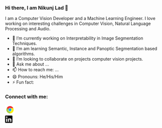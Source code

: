 ### Hi there, I am Nikunj Lad 👋

<!--
**nikunjlad/nikunjlad** is a ✨ _special_ ✨ repository because its `README.md` (this file) appears on your GitHub profile.
-->

I am a Computer Vision Developer and a Machine Learning Engineer. I love working on interesting challenges in Computer Vision, Natural Language Processing and Audio.

- 🔭 I’m currently working on Interpretability in Image Segmentation Techniques.
- 🌱 I’m am learning Semantic, Instance and Panoptic Segmentation based algorithms.
- 👯 I’m looking to collaborate on projects computer vision projects.
- :speech_balloon: Ask me about ...
- 📫 How to reach me: ...
- 😄 Pronouns: He/His/Him
- ⚡ Fun fact: 


### Connect with me:

<div><a href="https://nikunjlad.dev" target="_blank"><img src="assets/website.svg" alt="personal-website" width="32px"></a></div>
<div><a href="https://www.linkedin.com/in/nikunjlad" target="_blank"><img src="assets/linkedin.svg" alt="personal-website" width="24px"></a></div>
<!--[<img align="left" width="24px" src="https://github.com/nikunjlad/nikunjlad/blob/master/assets/linkedin.svg" />](https://www.linkedin.com/in/nikunjlad)-->


